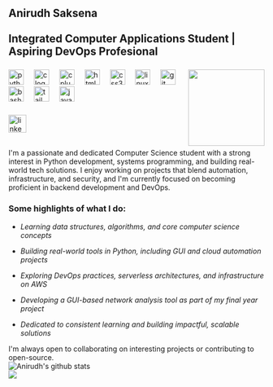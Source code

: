 <h2 align="left">Anirudh Saksena<br><br>Integrated Computer Applications Student | Aspiring DevOps Profesional</h2>

###

<img align="right" height="150" src="https://github.com/user-attachments/assets/67deabda-6393-4132-b98f-27f79d20efb2"  />

###

<div align="left">
  <img src="https://cdn.jsdelivr.net/gh/devicons/devicon/icons/python/python-original.svg" height="30" alt="python logo"  />
  <img width="12" />
  <img src="https://cdn.jsdelivr.net/gh/devicons/devicon/icons/c/c-original.svg" height="30" alt="c logo"  />
  <img width="12" />
  <img src="https://cdn.jsdelivr.net/gh/devicons/devicon/icons/cplusplus/cplusplus-original.svg" height="30" alt="cplusplus logo"  />
  <img width="12" />
  <img src="https://cdn.jsdelivr.net/gh/devicons/devicon/icons/html5/html5-original.svg" height="30" alt="html5 logo"  />
  <img width="12" />
  <img src="https://cdn.jsdelivr.net/gh/devicons/devicon/icons/css3/css3-original.svg" height="30" alt="css3 logo"  />
  <img width="12" />
  <img src="https://cdn.jsdelivr.net/gh/devicons/devicon/icons/linux/linux-original.svg" height="30" alt="linux logo"  />
  <img width="12" />
  <img src="https://cdn.jsdelivr.net/gh/devicons/devicon/icons/git/git-original.svg" height="30" alt="git logo"  />
  <img width="12" />
  <img src="https://cdn.jsdelivr.net/gh/devicons/devicon/icons/bash/bash-original.svg" height="30" alt="bash logo"  />
  <img width="12" />
  <img src="https://cdn.jsdelivr.net/gh/devicons/devicon/icons/tailwindcss/tailwindcss-original-wordmark.svg" height="30" alt="tailwindcss logo"  />
  <img width="12" />
  <img src="https://cdn.jsdelivr.net/gh/devicons/devicon/icons/javascript/javascript-original.svg" height="30" alt="javascript logo"  />
</div>

###

<div align="left">
  <a href="https://www.linkedin.com/in/anirudh-saksena-b41607258/" target="_blank">
    <img src="https://img.shields.io/static/v1?message=LinkedIn&logo=linkedin&label=&color=0077B5&logoColor=white&labelColor=&style=for-the-badge" height="35" alt="linkedin logo"  />
  </a>
</div>
<br>
<p align = "left" >I'm a passionate and dedicated Computer Science student with a strong interest in Python development, systems programming, and building real-world tech solutions. I enjoy working on projects that blend automation, infrastructure, and security, and I'm currently focused on becoming proficient in backend development and DevOps.</p>

### Some highlights of what I do:

- *Learning data structures, algorithms, and core computer science concepts*

- *Building real-world tools in Python, including GUI and cloud automation projects*

- *Exploring DevOps practices, serverless architectures, and infrastructure on AWS*

- *Developing a GUI-based network analysis tool as part of my final year project*

- *Dedicated to consistent learning and building impactful, scalable solutions*

I'm always open to collaborating on interesting projects or contributing to open-source.
<br>
![Anirudh's github stats](https://github-readme-stats.vercel.app/api?username=A-Knee09&show_icons=true&title_color=fff&icon_color=79ff97&text_color=9f9f9f&bg_color=151515)
<br>
![](https://github-profile-summary-cards.vercel.app/api/cards/profile-details?username=A-Knee09&theme=github_dark)


